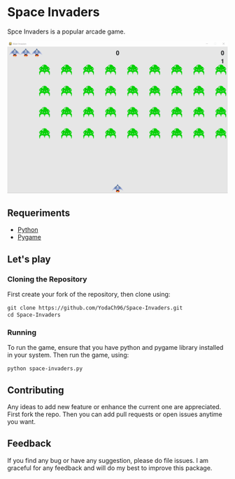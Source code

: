 # Space Invaders

Spce Invaders is a popular arcade game.

![Space Invaders](images/space-invaders.gif)

## Requeriments

- [Python](https://www.python.org/)
- [Pygame](https://www.pygame.org/)

## Let's play

### Cloning the Repository

First create your fork of the repository, then clone using:

```none
git clone https://github.com/YodaCh96/Space-Invaders.git
cd Space-Invaders
```

### Running

To run the game, ensure that you have python and pygame library installed in your system. Then run the game, using:

```none
python space-invaders.py
```

## Contributing

Any ideas to add new feature or enhance the current one are appreciated. First fork the repo. Then you can add pull requests or open issues anytime you want.

## Feedback

If you find any bug or have any suggestion, please do file issues. I am graceful for any feedback and will do my best to improve this package.
